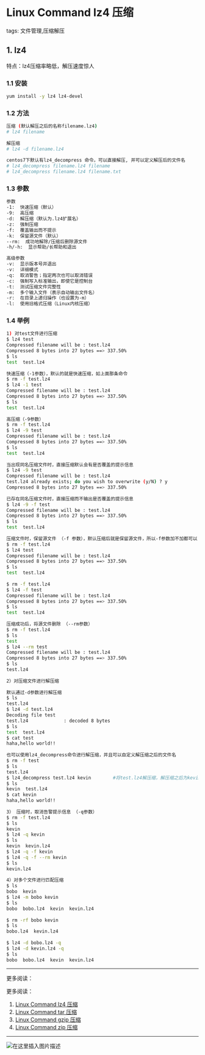 #  Linux Command lz4 压缩
tags: 文件管理,压缩解压

## 1. lz4
特点：lz4压缩率略低，解压速度惊人
###  1.1 安装
```bash
yum install -y lz4 lz4-devel 
```

###  1.2 方法

```bash
压缩 (默认解压之后的名称filename.lz4)
# lz4 filename      
 
解压缩
# lz4 -d filename.lz4
 
centos7下默认有lz4_decompress 命令，可以直接解压, 并可以定义解压后的文件名
# lz4_decompress filename.lz4 filename
# lz4_decompress filename.lz4 filename.txt
```
###  1.3 参数

```bash
参数
-1:  快速压缩（默认）
-9:  高压缩
-d:  解压缩（默认为.lz4扩展名）
-z:  强制压缩
-f:  覆盖输出而不提示
-k:  保留源文件（默认）
--rm:  成功地解除/压缩后删除源文件
-h/-h:  显示帮助/长帮助和退出

高级参数
-v:  显示版本号并退出
-v:  详细模式
-q:  取消警告；指定两次也可以取消错误
-c:  强制写入标准输出，即使它是控制台
-t:  测试压缩文件完整性
-m:  多个输入文件（表示自动输出文件名）
-r:  在目录上递归操作（也设置为-m）
-l:  使用旧格式压缩（Linux内核压缩）
```
### 1.4 举例


```bash
1) 对test文件进行压缩
$ lz4 test
Compressed filename will be : test.lz4
Compressed 8 bytes into 27 bytes ==> 337.50%      
$ ls
test  test.lz4
  
快速压缩（-1参数），默认的就是快速压缩，如上面那条命令
$ rm -f test.lz4
$ lz4 -1 test
Compressed filename will be : test.lz4
Compressed 8 bytes into 27 bytes ==> 337.50%
$ ls
test  test.lz4
  
高压缩（-9参数）
$ rm -f test.lz4
$ lz4 -9 test
Compressed filename will be : test.lz4
Compressed 8 bytes into 27 bytes ==> 337.50%  
$ ls
test  test.lz4
  
当出现同名压缩文件时，直接压缩默认会有是否覆盖的提示信息
$ lz4 -9 test
Compressed filename will be : test.lz4
test.lz4 already exists; do you wish to overwrite (y/N) ? y
Compressed 8 bytes into 27 bytes ==> 337.50%    
  
已存在同名压缩文件时，直接压缩而不输出是否覆盖的提示信息
$ lz4 -9 -f test
Compressed filename will be : test.lz4
Compressed 8 bytes into 27 bytes ==> 337.50%                                 
$ ls
test  test.lz4
  
压缩文件时，保留源文件 （-f 参数），默认压缩后就是保留源文件，所以-f参数加不加都可以
$ rm -f test.lz4
$ lz4 test
Compressed filename will be : test.lz4
Compressed 8 bytes into 27 bytes ==> 337.50%                                 
$ ls
test  test.lz4
  
$ rm -f test.lz4
$ lz4 -f test
Compressed filename will be : test.lz4
Compressed 8 bytes into 27 bytes ==> 337.50%                                 
$ ls
test  test.lz4
  
压缩成功后，将源文件删除 （--rm参数）
$ rm -f test.lz4
$ ls
test
$ lz4 --rm test
Compressed filename will be : test.lz4
Compressed 8 bytes into 27 bytes ==> 337.50% 
$ ls
test.lz4
  
2）对压缩文件进行解压缩
  
默认通过-d参数进行解压缩
$ ls
test.lz4
$ lz4 -d test.lz4
Decoding file test
test.lz4             : decoded 8 bytes   
$ ls
test  test.lz4
$ cat test
haha,hello world!!
  
也可以使用lz4_decompress命令进行解压缩，并且可以自定义解压缩之后的文件名
$ rm -f test
$ ls
test.lz4
$ lz4_decompress test.lz4 kevin        #将test.lz4解压缩，解压缩之后为kevin文件
$ ls
kevin  test.lz4
$ cat kevin
haha,hello world!!
  
3） 压缩时，取消告警提示信息 （-q参数）
$ rm -f test.lz4
$ ls
kevin
$ lz4 -q kevin
$ ls
kevin  kevin.lz4
$ lz4 -q -f kevin  
$ lz4 -q -f --rm kevin
$ ls
kevin.lz4
  
4）对多个文件进行匹配压缩
$ ls
bobo  kevin
$ lz4 -m bobo kevin
$ ls
bobo  bobo.lz4  kevin  kevin.lz4
  
$ rm -rf bobo kevin
$ ls
bobo.lz4  kevin.lz4
  
$ lz4 -d bobo.lz4 -q
$ lz4 -d kevin.lz4 -q  
$ ls
bobo  bobo.lz4  kevin  kevin.lz4
```
---
更多阅读：

更多阅读：
 1. [Linux Command lz4 压缩](https://blog.csdn.net/xixihahalelehehe/article/details/125201619)
 2. [Linux Command tar 压缩](https://ghostwritten.blog.csdn.net/article/details/106056841)
 3. [Linux Command gzip 压缩](https://blog.csdn.net/xixihahalelehehe/article/details/104724596)
 4. [Linux Command zip 压缩](https://blog.csdn.net/xixihahalelehehe/article/details/125203106)

---
![在这里插入图片描述](https://img-blog.csdnimg.cn/d57974856682420a90bdb3accb51c1c5.gif#pic_center)
